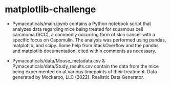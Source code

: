 # matplotlib-challenge

- Pymaceuticals/main.ipynb contains a Python notebook script that analyzes data regarding mice being treated for squamous cell carcinoma (SCC), a commonly occurring form of skin cancer with a specific focus on Capomulin. The analysis was performed using pandas, matplotlib, and scipy. Some help from StackOverflow and the pandas and matplotlib documentation, cited within comments as necessary.

- Pymaceuticals/data/Mouse_metadata.csv & Pymaceuticals/data/Study_results.csv contain the data from the mice being experimented on at various timepoints of their treatment. Data generated by Mockaroo, LLC (2022). Realistic Data Generator.